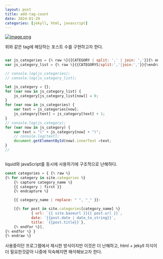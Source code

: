 ```yaml
---
layout: post
title: add-tag-count
date: 2024-01-29
categories: [jekyll, html, javascript]
---
```


[![image.png](https://i.postimg.cc/wvRZSf65/image.png)](https://postimg.cc/k69TSyRD)

위와 같은 tag에 해당하는 포스트 수를 구현하고자 한다.

```javascript

var js_categories = {% raw %}{{CATEGORY | split: ',' | join: ','}}{% endraw %};
var js_category_list = {% raw %}{{CATEGORYS|split:','|join:','}}{%endraw%};

// console.log(js_categories);
// console.log(js_category_list);

let js_category = {};
for (var now in js_category_list) {
    js_category[js_category_list[now]] = 0;
}
for (var now in js_categories) {
    var text = js_categories[now];
    js_category[text] = js_category[text] + 1;
}
// console.log(js_category);
for (var now in js_category) {
    var text = "(" + js_category[now] + ")";
    // console.log(text);
    document.getElementById(now).innerText =text;
}
//



```

liquid와 javaScript를 동시에 사용하기에 구조적으로 난해하다.

```javascript
const categories = { {% raw %}
{% for category in site.categories %}
    {% capture category_name %}
    {{ category | first }}
    {% endcapture %}

    {{ category_name | replace: " ", "_" }}:

    [{% for post in site.categories[category_name] %}
            { url: `{{ site.baseurl }}{{ post.url }}`,
            date: `{{post.date | date_to_string}}`,
            title: `{{post.title}}`},
    {% endfor %}],
{% endfor %} }
{% endraw %}
```

사용중이던 프로그램에서 제시한 방식이지만 이것은 더 난해하고, html + jekyll 지식이 더 필요한것같아 나중에 익숙해지면 해석해보고자 한다.
